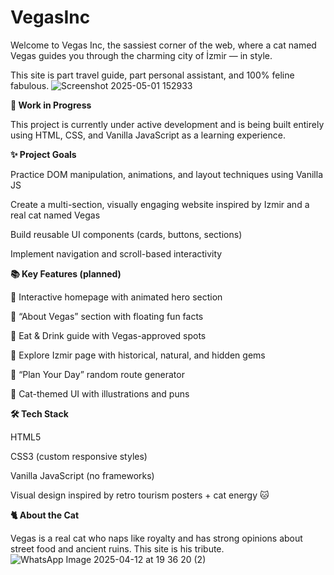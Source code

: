 # VegasInc


Welcome to Vegas Inc, the sassiest corner of the web, where a cat named Vegas guides you through the charming city of İzmir — in style.

This site is part travel guide, part personal assistant, and 100% feline fabulous.
![Screenshot 2025-05-01 152933](https://github.com/user-attachments/assets/ef340a4d-02ce-44cb-803d-4afdcf9a6481)

**🚧 Work in Progress**

This project is currently under active development and is being built entirely using HTML, CSS, and Vanilla JavaScript as a learning experience.

**✨ Project Goals**

Practice DOM manipulation, animations, and layout techniques using Vanilla JS

Create a multi-section, visually engaging website inspired by Izmir and a real cat named Vegas

Build reusable UI components (cards, buttons, sections)

Implement navigation and scroll-based interactivity

**📚 Key Features (planned)**

🎉 Interactive homepage with animated hero section

📸 “About Vegas” section with floating fun facts

🥙 Eat & Drink guide with Vegas-approved spots

🧭 Explore Izmir page with historical, natural, and hidden gems

🎒 “Plan Your Day” random route generator

🐾 Cat-themed UI with illustrations and puns

**🛠️ Tech Stack**

HTML5

CSS3 (custom responsive styles)

Vanilla JavaScript (no frameworks)

Visual design inspired by retro tourism posters + cat energy 🐱

**🐈 About the Cat**

Vegas is a real cat who naps like royalty and has strong opinions about street food and ancient ruins. This site is his tribute.
![WhatsApp Image 2025-04-12 at 19 36 20 (2)](https://github.com/user-attachments/assets/d02d680c-f71c-480e-8334-ca5c60fd47cd)
